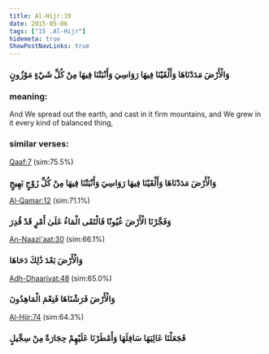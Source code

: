 ```yaml
---
title: Al-Hijr:19
date: 2015-05-06
tags: ["15 .Al-Hijr"]
hidemeta: true 
ShowPostNavLinks: true 
---
```

### وَالْأَرْضَ مَدَدْنَاهَا وَأَلْقَيْنَا فِيهَا رَوَاسِيَ وَأَنْبَتْنَا فِيهَا مِنْ كُلِّ شَيْءٍ مَوْزُونٍ
### meaning: 
And We spread out the earth, and cast in it firm mountains, and We grew in it every kind of balanced thing,
### similar verses: 

[Qaaf:7](/50/7) (sim:75.5%)

### وَالْأَرْضَ مَدَدْنَاهَا وَأَلْقَيْنَا فِيهَا رَوَاسِيَ وَأَنْبَتْنَا فِيهَا مِنْ كُلِّ زَوْجٍ بَهِيجٍ

[Al-Qamar:12](/54/12) (sim:71.1%)

### وَفَجَّرْنَا الْأَرْضَ عُيُونًا فَالْتَقَى الْمَاءُ عَلَىٰ أَمْرٍ قَدْ قُدِرَ

[An-Naazi'aat:30](/79/30) (sim:66.1%)

### وَالْأَرْضَ بَعْدَ ذَٰلِكَ دَحَاهَا

[Adh-Dhaariyat:48](/51/48) (sim:65.0%)

### وَالْأَرْضَ فَرَشْنَاهَا فَنِعْمَ الْمَاهِدُونَ

[Al-Hijr:74](/15/74) (sim:64.3%)

### فَجَعَلْنَا عَالِيَهَا سَافِلَهَا وَأَمْطَرْنَا عَلَيْهِمْ حِجَارَةً مِنْ سِجِّيلٍ

